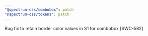 ```yaml
---
"@spectrum-css/combobox": patch
"@spectrum-css/tokens": patch
---
```


Bug fix to retain border color values in S1 for combobox [SWC-582]
